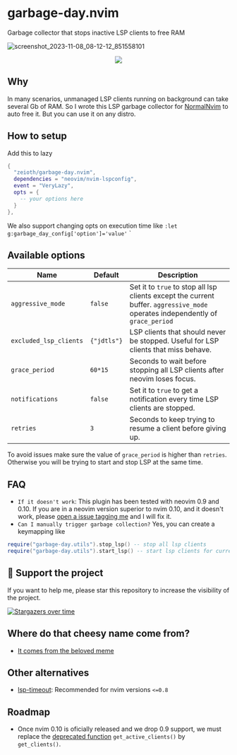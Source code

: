 # garbage-day.nvim
Garbage collector that stops inactive LSP clients to free RAM

![screenshot_2023-11-08_08-12-12_851558101](https://github.com/Zeioth/garbage-day.nvim/assets/3357792/e4dbd49e-5470-4d1a-939b-1b55d9b2d97c)

<div align="center">
  <a href="https://discord.gg/ymcMaSnq7d" rel="nofollow">
    <img src="https://img.shields.io/discord/1121138836525813760?color=azure&labelColor=6DC2A4&logo=discord&logoColor=black&label=Join the discord server&style=for-the-badge" data-canonical-src="https://img.shields.io/discord/1121138836525813760">
  </a>
</div>

## Why
In many scenarios, unmanaged LSP clients running on background can take several Gb of RAM. So I wrote this LSP garbage collector for [NormalNvim](https://github.com/NormalNvim/NormalNvim) to auto free it. But you can use it on any distro.

## How to setup
Add this to lazy

```lua
{
  "zeioth/garbage-day.nvim",
  dependencies = "neovim/nvim-lspconfig",
  event = "VeryLazy",
  opts = {
    -- your options here
  }
},
```

We also support changing opts on execution time like `:let g:garbage_day_config['option']='value'`
`

## Available options

| Name | Default | Description |
|--|--|--|
| `aggressive_mode` | `false` | Set it to `true` to stop all lsp clients except the current buffer. `aggressive_mode` operates independently of `grace_period` |
| `excluded_lsp_clients` | `{"jdtls"}` | LSP clients that should never be stopped. Useful for LSP clients that miss behave. |
| `grace_period` | `60*15` | Seconds to wait before stopping all LSP clients after neovim loses focus. |
| `notifications` | `false` | Set it to `true` to get a notification every time LSP clients are stopped. |
| `retries` | `3` | Seconds to keep trying to resume a client before giving up. |

To avoid issues make sure the value of `grace_period` is higher than `retries`. Otherwise you will be trying to start and stop LSP at the same time.

## FAQ

* `If it doesn't work`: This plugin has been tested with neovim 0.9 and 0.10. If you are in a neovim version superior to nvim 0.10, and it doesn't work, please [open a issue tagging me](https://github.com/Zeioth/garbage-day.nvim/issues) and I will fix it.
* `Can I manually trigger garbage collection?` Yes, you can create a keymapping like
```lua
require("garbage-day.utils").stop_lsp() -- stop all lsp clients
require("garbage-day.utils").start_lsp() -- start lsp clients for current buffer
```
  
## 🌟 Support the project
If you want to help me, please star this repository to increase the visibility of the project.

[![Stargazers over time](https://starchart.cc/Zeioth/garbage-day.nvim.svg)](https://starchart.cc/Zeioth/garbage-day.nvim)

## Where do that cheesy name come from?
* [It comes from the beloved meme](https://knowyourmeme.com/memes/garbage-day)

## Other alternatives
* [lsp-timeout](https://github.com/hinell/lsp-timeout.nvim): Recommended for nvim versions `<=0.8`

## Roadmap
* Once nvim 0.10 is oficially released and we drop 0.9 support, we must replace the [deprecated function](https://neovim.io/doc/user/deprecated.html#vim.lsp.buf_get_clients()) `get_active_clients()` by `get_clients()`.

